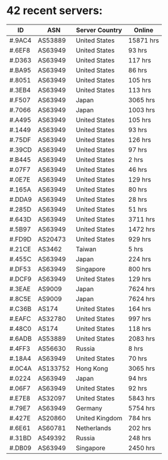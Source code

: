 # 42 recent servers:

| ID | ASN | Server Country | Online |
| ------ | ------ | ------ | ------ |
| #.9AC4 | AS53889 | United States | 15871 hrs |
| #.6EF8 | AS63949 | United States | 93 hrs |
| #.D363 | AS63949 | United States | 117 hrs |
| #.BA95 | AS63949 | United States | 86 hrs |
| #.8051 | AS63949 | United States | 105 hrs |
| #.3EB4 | AS63949 | United States | 113 hrs |
| #.F507 | AS63949 | Japan | 3065 hrs |
| #.7066 | AS63949 | Japan | 1003 hrs |
| #.A495 | AS63949 | United States | 105 hrs |
| #.1449 | AS63949 | United States | 93 hrs |
| #.75DF | AS63949 | United States | 126 hrs |
| #.39CD | AS63949 | United States | 97 hrs |
| #.B445 | AS63949 | United States | 2 hrs |
| #.07F7 | AS63949 | United States | 46 hrs |
| #.0E7E | AS63949 | United States | 129 hrs |
| #.165A | AS63949 | United States | 80 hrs |
| #.DDA9 | AS63949 | United States | 28 hrs |
| #.285D | AS63949 | United States | 51 hrs |
| #.643D | AS63949 | United States | 3711 hrs |
| #.5B97 | AS63949 | United States | 1472 hrs |
| #.FD9D | AS20473 | United States | 929 hrs |
| #.21CE | AS3462 | Taiwan | 5 hrs |
| #.455C | AS63949 | Japan | 224 hrs |
| #.DF53 | AS63949 | Singapore | 800 hrs |
| #.DCF9 | AS63949 | United States | 129 hrs |
| #.3EAE | AS9009 | Japan | 7624 hrs |
| #.8C5E | AS9009 | Japan | 7624 hrs |
| #.C36B | AS174 | United States | 164 hrs |
| #.EAFC | AS32780 | United States | 997 hrs |
| #.48C0 | AS174 | United States | 118 hrs |
| #.6ADB | AS53889 | United States | 2083 hrs |
| #.4FF3 | AS56630 | Russia | 8 hrs |
| #.18A4 | AS63949 | United States | 70 hrs |
| #.0C4A | AS133752 | Hong Kong | 3065 hrs |
| #.0224 | AS63949 | Japan | 94 hrs |
| #.06F7 | AS63949 | United States | 92 hrs |
| #.E7E8 | AS32097 | United States | 5843 hrs |
| #.79E7 | AS63949 | Germany | 5754 hrs |
| #.427E | AS20860 | United Kingdom | 784 hrs |
| #.6E61 | AS60781 | Netherlands | 202 hrs |
| #.31BD | AS49392 | Russia | 248 hrs |
| #.DB09 | AS63949 | Singapore | 2450 hrs |

